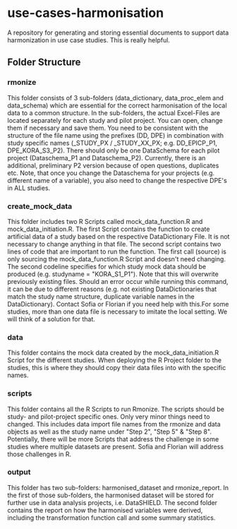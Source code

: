 # use-cases-harmonisation

A repository for generating and storing essential documents to support data harmonization in use case studies.
This is really helpful.


## Folder Structure

### rmonize
This folder consists of 3 sub-folders (data_dictionary, data_proc_elem and data_schema) which are essential for the
correct harmonisation of the local data to a common structure. In the sub-folders, the actual Excel-Files are located
separately for each study and pilot project. You can open, change them if necessary and save them. You need to be
consistent with the structure of the file name using the prefixes (DD, DPE) in combination with study specific
names (_STUDY_PX / _STUDY_XX_PX; e.g. DD_EPICP_P1, DPE_KORA_S3_P2). There should only be one DataSchema for each pilot
project (Dataschema_P1 and Dataschema_P2). Currently, there is an additional, preliminary P2 version because of open
questions, duplicates etc. Note, that once you change the Dataschema for your projects (e.g. different name of a 
variable), you also need to change the respective DPE's in ALL studies. 

### create_mock_data 
This folder includes two R Scripts called mock_data_function.R and mock_data_initiation.R. The first Script contains
the function to create artificial data of a study based on the respective DataDictionary File. It is not necessary to
change anything in that file.
The second script contains two lines of code that are important to run the function. The first call (source) is only
sourcing the mock_data_function.R Script and doesn't need changing. The second codeline specifies for which study
mock data should be produced (e.g. studyname = "KORA_S1_P1"). Note that this will overwrite previously existing files.
Should an error occur while running this command, it can be due to different reasons (e.g. not existing DataDictionaries
that match the study name structure, duplicate variable names in the DataDictionary). Contact Sofia or Florian if
you need help with this.For some studies, more than one data file is necessary to imitate the local setting. We will think
of a solution for that.

### data
This folder contains the mock data created by the mock_data_initiation.R Script for the different studies. When deploying
the R Project folder to the studies, this is where they should copy their data files into with the specific names.

### scripts
This folder contains all the R Scripts to run Rmonize. The scripts should be study- and pilot-project specific ones. Only
very minor things need to changed. This includes data import file names from the rmonize and data objects as well as the
study name under "Step 2", "Step 5" & "Step 8". Potentially, there will be more Scripts that address the challenge in some studies
where multiple datasets are present. Sofia and Florian will address those challenges in R.

### output
This folder has two sub-folders: harmonised_dataset and rmonize_report. In the first of those sub-folders, the harmonised
dataset will be stored for further use in data analysis projects, i.e. DataSHIELD. The second folder contains the report
on how the harmonised variables were derived, including the transformation function call and some summary statistics. 
